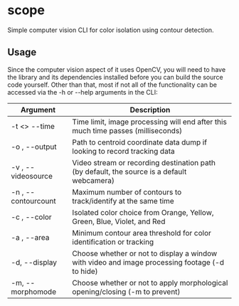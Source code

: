 # scope
Simple computer vision CLI for color isolation using contour detection.

## Usage
Since the computer vision aspect of it uses OpenCV, you will need to have the library and its dependencies installed before you can build the source code yourself.
Other than that, most if not all of the functionality can be accessed via the -h or --help arguments in the CLI:

| Argument  | Description |
| ------------- | ------------- |
| -t <<integer>> --time <integer> | Time limit, image processing will end after this much time passes (milliseconds)  |
| -o <string>,  --output <string> | Path to centroid coordinate data dump if looking to record tracking data  |
| -v <string>, --videosource <string> | Video stream or recording destination path (by default, the source is a default webcamera)  |
| -n <integer>, --contourcount <integer>  | Maximum number of contours to track/identify at the same time |
| -c <string>, --color <string>  | Isolated color choice from Orange, Yellow, Green, Blue, Violet, and Red  |
| -a <integer>, --area <integer>  | Minimum contour area threshold for color identification or tracking  |
| -d, --display  | Choose whether or not to display a window with video and image processing footage (-d to hide)  |
| -m, --morphomode  | Choose whether or not to apply morphological opening/closing (-m to prevent)  |
